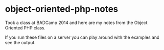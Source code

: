 object-oriented-php-notes
=========================

Took a class at BADCamp 2014 and here are my notes from the Object Oriented PHP class.

If you run these files on a server you can play around with the examples and see the output.
